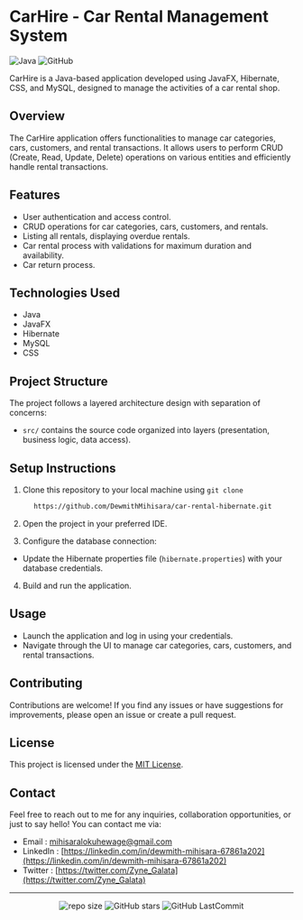 # CarHire - Car Rental Management System

![Java](https://img.shields.io/badge/Java-17-orange) ![GitHub](https://img.shields.io/github/license/DewmithMihisara/car-rental-hibernate)

CarHire is a Java-based application developed using JavaFX, Hibernate, CSS, and MySQL, designed to manage the activities of a car rental shop.

## Overview

The CarHire application offers functionalities to manage car categories, cars, customers, and rental transactions. It allows users to perform CRUD (Create, Read, Update, Delete) operations on various entities and efficiently handle rental transactions.

## Features

- User authentication and access control.
- CRUD operations for car categories, cars, customers, and rentals.
- Listing all rentals, displaying overdue rentals.
- Car rental process with validations for maximum duration and availability.
- Car return process.

## Technologies Used

- Java
- JavaFX
- Hibernate
- MySQL
- CSS

## Project Structure

The project follows a layered architecture design with separation of concerns:
- `src/` contains the source code organized into layers (presentation, business logic, data access).

## Setup Instructions

1. Clone this repository to your local machine using `git clone`
  
  ```sh
        https://github.com/DewmithMihisara/car-rental-hibernate.git
   ```

2. Open the project in your preferred IDE.

3. Configure the database connection:
- Update the Hibernate properties file (`hibernate.properties`) with your database credentials.

4. Build and run the application.

## Usage

- Launch the application and log in using your credentials.
- Navigate through the UI to manage car categories, cars, customers, and rental transactions.

## Contributing

Contributions are welcome! If you find any issues or have suggestions for improvements, please open an issue or create a pull request.

## License

This project is licensed under the [MIT License](LICENSE).

## Contact

Feel free to reach out to me for any inquiries, collaboration opportunities, or just to say hello! You can contact me via:

* Email : mihisaralokuhewage@gmail.com
* LinkedIn : [https://linkedin.com/in/dewmith-mihisara-67861a202](https://linkedin.com/in/dewmith-mihisara-67861a202)
* Twitter : [https://twitter.com/Zyne_Galata](https://twitter.com/Zyne_Galata)

***
</h5>
<div align="center">
  
![repo size](https://img.shields.io/github/repo-size/DewmithMihisara/MyPortfolio?label=Repo%20Size&style=for-the-badge&labelColor=black&color=20bf6b)
![GitHub stars](https://img.shields.io/github/stars/DewmithMihisara/MyPortfolio?&labelColor=black&color=f7b731&style=for-the-badge)
![GitHub LastCommit](https://img.shields.io/github/last-commit/DewmithMihisara/MyPortfolio?logo=github&labelColor=black&color=d1d8e0&style=for-the-badge)

</div>


